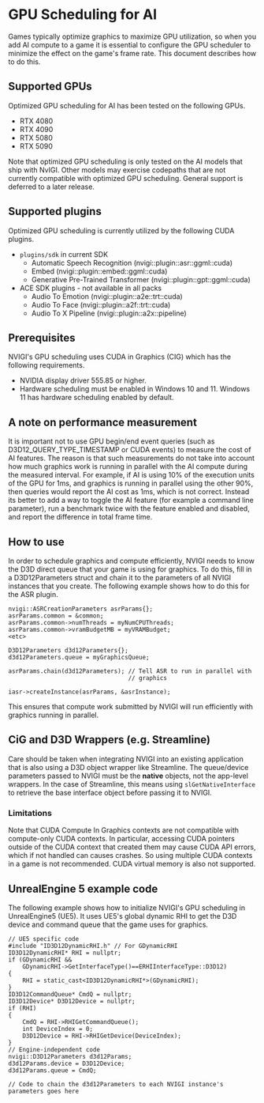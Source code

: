 # GPU Scheduling for AI

Games typically optimize graphics to maximize GPU utilization, so when you add AI compute to a game it is essential to configure the GPU scheduler to minimize the effect on the game's frame rate. This document describes how to do this.

## Supported GPUs
Optimized GPU scheduling for AI has been tested on the following GPUs.
* RTX 4080
* RTX 4090 
* RTX 5080
* RTX 5090

Note that optimized GPU scheduling is only tested on the AI models that ship with NvIGI. Other models may exercise codepaths that are not currently compatible with optimized GPU scheduling. General support is deferred to a later release.

## Supported plugins
Optimized GPU scheduling is currently utilized by the following CUDA plugins.
* `plugins/sdk` in current SDK
  * Automatic Speech Recognition (nvigi::plugin::asr::ggml::cuda)
  * Embed (nvigi::plugin::embed::ggml::cuda)
  * Generative Pre-Trained Transformer (nvigi::plugin::gpt::ggml::cuda)
* ACE SDK plugins - not available in all packs
  * Audio To Emotion (nvigi::plugin::a2e::trt::cuda)
  * Audio To Face (nvigi::plugin::a2f::trt::cuda)
  * Audio To X Pipeline (nvigi::plugin::a2x::pipeline)

## Prerequisites
NVIGI's GPU scheduling uses CUDA in Graphics (CIG) which has the following requirements.
* NVIDIA display driver 555.85 or higher.
* Hardware scheduling must be enabled in Windows 10 and 11. Windows 11 has hardware scheduling enabled by default.

## A note on performance measurement
It is important not to use GPU begin/end event queries (such as D3D12_QUERY_TYPE_TIMESTAMP or CUDA events) to measure the cost of AI features. The reason is that such measurements do not take into account how much graphics work is running in parallel with the AI compute during the measured interval. For example, if AI is using 10% of the execution units of the GPU for 1ms, and graphics is running in parallel using the other 90%, then queries would report the AI cost as 1ms, which is not correct. Instead its better to add a way to toggle the AI feature (for example a command line parameter), run a benchmark twice with the feature enabled and disabled, and report the difference in total frame time.

## How to use

In order to schedule graphics and compute efficiently, NVIGI needs to know the D3D direct queue that your game is using for graphics. To do this, fill in a D3D12Parameters struct and chain it to the parameters of all NVIGI instances that you create. The following example shows how to do this for the ASR plugin. 

    nvigi::ASRCreationParameters asrParams{};
    asrParams.common = &common;
    asrParams.common->numThreads = myNumCPUThreads;
    asrParams.common->vramBudgetMB = myVRAMBudget;
    <etc>
    
    D3D12Parameters d3d12Parameters{};
    d3d12Parameters.queue = myGraphicsQueue;

	asrParams.chain(d3d12Parameters); // Tell ASR to run in parallel with
                                      // graphics

	iasr->createInstance(asrParams, &asrInstance);

This ensures that compute work submitted by NVIGI will run efficiently with graphics running in parallel. 

## CiG and D3D Wrappers (e.g. Streamline)

Care should be taken when integrating NVIGI into an existing application that is also using a D3D object wrapper like Streamline.  The queue/device parameters passed to NVIGI must be the **native** objects, not the app-level wrappers.  In the case of Streamline, this means using `slGetNativeInterface` to retrieve the base interface object before passing it to NVIGI.

### Limitations
Note that CUDA Compute In Graphics contexts are not compatible with compute-only CUDA contexts. In particular, accessing CUDA pointers outside of the CUDA context that created them may cause CUDA API errors, which if not handled can causes crashes. So using multiple CUDA contexts in a game is not recommended. CUDA virtual memory is also not supported.

## UnrealEngine 5 example code

The following example shows how to initialize NVIGI's GPU scheduling in UnrealEngine5 (UE5). It uses UE5's global dynamic RHI to get the D3D device and command queue that the game uses for graphics.

    // UE5 specific code
    #include "ID3D12DynamicRHI.h" // For GDynamicRHI
    ID3D12DynamicRHI* RHI = nullptr;
    if (GDynamicRHI && 
        GDynamicRHI->GetInterfaceType()==ERHIInterfaceType::D3D12)
    {
        RHI = static_cast<ID3D12DynamicRHI*>(GDynamicRHI);
    }
    ID3D12CommandQueue* CmdQ = nullptr;
    ID3D12Device* D3D12Device = nullptr;
    if (RHI)
    {
        CmdQ = RHI->RHIGetCommandQueue();
        int DeviceIndex = 0;
        D3D12Device = RHI->RHIGetDevice(DeviceIndex);
    }
    // Engine-independent code
    nvigi::D3D12Parameters d3d12Params;
    d3d12Params.device = D3D12Device;
    d3d12Params.queue = CmdQ;

    // Code to chain the d3d12Parameters to each NVIGI instance's parameters goes here


